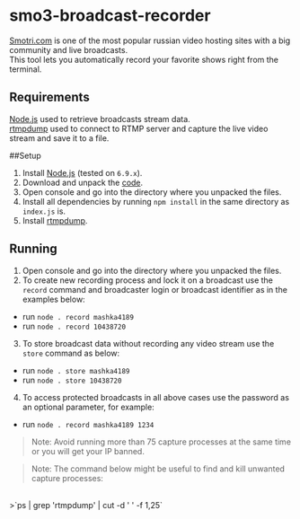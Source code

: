 # smo3-broadcast-recorder

[Smоtri.cоm](https://href.li/?http://ujeb.se/TVkzK) is one of the most popular russian video hosting sites with a big community and live broadcasts.
<br />
This tool lets you automatically record your favorite shows right from the terminal.

## Requirements
[Node.js](https://nodejs.org/) used to retrieve broadcasts stream data.
<br/>
[rtmpdump](https://rtmpdump.mplayerhq.hu/) used to connect to RTMP server and capture the live video stream and save it to a file.

##Setup
1. Install [Node.js](https://nodejs.org/en/download/) (tested on `6.9.x`).
2. Download and unpack the [code](https://github.com/greg-dev/smo3-bcast-recorder/archive/master.zip).
3. Open console and go into the directory where you unpacked the files.
4. Install all dependencies by running `npm install` in the same directory as `index.js` is.
5. Install [rtmpdump](http://rtmpdump.mplayerhq.hu/).

## Running
1. Open console and go into the directory where you unpacked the files.
2. To create new recording process and lock it on a broadcast use the `record` command 
and broadcaster login or broadcast identifier as in the examples below:
 * run `node . record mashka4189`
 * run `node . record 10438720`
3. To store broadcast data without recording any video stream use the `store` command as below:
 * run `node . store mashka4189`
 * run `node . store 10438720`
4. To access protected broadcasts in all above cases use the password as an optional parameter, for example:
 * run `node . record mashka4189 1234`

>Note: Avoid running more than 75 capture processes at the same time or you will get your IP banned.

>Note: The command below might be useful to find and kill unwanted capture processes:
<br/>
>`ps | grep 'rtmpdump' | cut -d ' ' -f 1,25`
